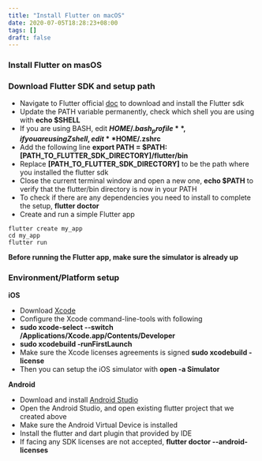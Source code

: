 ```yaml
---
title: "Install Flutter on macOS"
date: 2020-07-05T18:28:23+08:00
tags: []
draft: false
---
```


### Install Flutter on masOS

### Download Flutter SDK and setup path

- Navigate to Flutter official [doc](https://flutter.dev/docs/get-started/install/macos) to download and install the Flutter sdk
- Update the PATH variable permanently, check which shell you are using with **echo $SHELL**
- If you are using BASH, edit **$HOME/.bash_profile**, if you are using Z shell, edit **$HOME/.zshrc**
- Add the following line **export PATH = $PATH:[PATH_TO_FLUTTER_SDK_DIRECTORY]/flutter/bin**
- Replace **[PATH_TO_FLUTTER_SDK_DIRECTORY]** to be the path where you installed the flutter sdk
- Close the current terminal window and open a new one, **echo $PATH** to verify that the flutter/bin directory is now in your PATH
- To check if there are any dependencies you need to install to complete the setup, **flutter doctor**
- Create and run a simple Flutter app

```shell
flutter create my_app
cd my_app
flutter run
```

**Before running the Flutter app, make sure the simulator is already up**

### Environment/Platform setup

**iOS**
- Download [Xcode](https://apps.apple.com/us/app/xcode/id497799835)
- Configure the Xcode command-line-tools with following
- **sudo xcode-select --switch /Applications/Xcode.app/Contents/Developer**
- **sudo xcodebuild -runFirstLaunch**
- Make sure the Xcode licenses agreements is signed **sudo xcodebuild -license**
- Then you can setup the iOS simulator with **open -a Simulator**

**Android**
- Download and install [Android Studio](https://developer.android.com/studio)
- Open the Android Studio, and open existing flutter project that we created above
- Make sure the Android Virtual Device is installed
- Install the flutter and dart plugin that provided by IDE
- If facing any SDK licenses are not accepted, **flutter doctor --android-licenses**